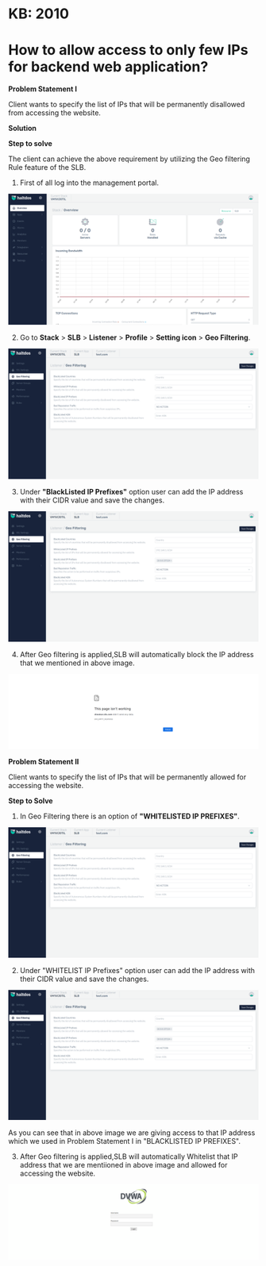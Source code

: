 # KB: 2010

# How to allow access to only few IPs for backend web application?

**Problem Statement I**

Client wants to specify the list of IPs that will be permanently disallowed from accessing the website.

**Solution**

**Step to solve**

The client can achieve the above requirement by utilizing the Geo filtering Rule feature of the SLB.

1. First of all log into the management portal.

![](/img/adc/kb/v2/overview_kb_2010_1.png)

2. Go to **Stack** > **SLB** > **Listener** > **Profile** > **Setting icon** > **Geo Filtering**.

![](/img/adc/kb/v2/geo_kb_2010_2.png)

3. Under **"BlackListed IP Prefixes"** option user can add the IP address with their CIDR value and save the changes.

![](/img/adc/kb/v2/geo_kb_2010_3.png)

4. After Geo filtering is applied,SLB will automatically block the IP address that we mentioned in above image.

![](/img/adc/kb/adc11.4.png)

**Problem Statement II**

Client wants to specify the list of IPs that will be permanently allowed for accessing the website.

**Step to Solve**

1. In Geo Filtering there is an option of **"WHITELISTED IP PREFIXES"**.

![](/img/adc/kb/v2/geo_kb_2010_5.png)

2. Under "WHITELIST IP Prefixes" option user can add the IP address with their CIDR value and save the changes.

![](/img/adc/kb/v2/geo_kb_2010_6.png)

As you can see that in above image we are giving access to that IP address which we used in Problem Statement I in "BLACKLISTED IP PREFIXES".

3. After Geo filtering is applied,SLB will automatically Whitelist that IP address that we are mentiioned in above image and allowed for accessing the website.

![](/img/adc/kb/adc11.7.png)